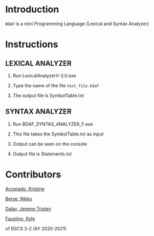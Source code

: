 # Introduction #

`BDAF` is a mini Programming Language (Lexical and Syntax Analyzer)

# Instructions #

## LEXICAL ANALYZER

1. Run LexicalAnalyzerV-3.0.exe

2. Type the name of the file `test_file.bdaf`

3. The output file is SymbolTable.txt

## SYNTAX ANALYZER

1. Run BDAF_SYNTAX_ANALYZER_F.exe

2. This file takes the SymbolTable.txt as input

3. Output can be seen on the console

4. Output file is Statements.txt

# Contributors #

[Arconado, Kristine](https://github.com/iamoriginalvisual)

[Berse, Nikko](https://github.com/Berse-Nikko)

[Dalay, Jeremy Tristen](https://github.com/jeremydalay) 

[Faustino, Kyle](https://github.com/Ramyeon1)

of BSCS 3-2 (AY 2020-2021)

 
